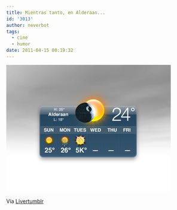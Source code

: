 ```yaml
---
title: Mientras tanto, en Alderaan...
id: '3013'
author: neverbot
tags:
  - cine
  - humor
date: 2011-04-15 00:19:32
---
```


![201104150019.jpg](./mientras-tanto-en-alderaan/201104150019.jpg)

Vía [Livertumblr](http://livercake.tumblr.com/post/4592546864/bahahaha-crueldad-3-fuckyeah-nerdery-your)